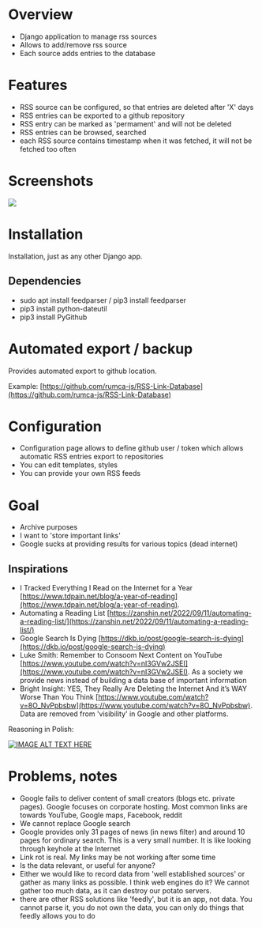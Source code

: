 # Overview

 - Django application to manage rss sources
 - Allows to add/remove rss source
 - Each source adds entries to the database

# Features

 - RSS source can be configured, so that entries are deleted after 'X' days
 - RSS entries can be exported to a github repository
 - RSS entry can be marked as 'permament' and will not be deleted
 - RSS entries can be browsed, searched
 - each RSS source contains timestamp when it was fetched, it will not be fetched too often

# Screenshots

![](https://raw.githubusercontent.com/rumca-js/Django-rss-feed/main/screenshots/2022_09_14_entries.PNG)

# Installation

Installation, just as any other Django app.

## Dependencies

 - sudo apt install feedparser / pip3 install feedparser
 - pip3 install python-dateutil
 - pip3 install PyGithub

# Automated export / backup

Provides automated export to github location.

Example: [https://github.com/rumca-js/RSS-Link-Database](https://github.com/rumca-js/RSS-Link-Database)

# Configuration

 - Configuration page allows to define github user / token which allows automatic RSS entries export to repositories
 - You can edit templates, styles
 - You can provide your own RSS feeds

# Goal

 - Archive purposes
 - I want to 'store important links'
 - Google sucks at providing results for various topics (dead internet)

## Inspirations

 - I Tracked Everything I Read on the Internet for a Year [https://www.tdpain.net/blog/a-year-of-reading](https://www.tdpain.net/blog/a-year-of-reading).
 - Automating a Reading List [https://zanshin.net/2022/09/11/automating-a-reading-list/](https://zanshin.net/2022/09/11/automating-a-reading-list/)
 - Google Search Is Dying [https://dkb.io/post/google-search-is-dying](https://dkb.io/post/google-search-is-dying)
 - Luke Smith: Remember to Consoom Next Content on YouTube [https://www.youtube.com/watch?v=nI3GVw2JSEI](https://www.youtube.com/watch?v=nI3GVw2JSEI). As a society we provide news instead of building a data base of important information
 - Bright Insight: YES, They Really Are Deleting the Internet And it’s WAY Worse Than You Think [https://www.youtube.com/watch?v=8O_NvPpbsbw](https://www.youtube.com/watch?v=8O_NvPpbsbw). Data are removed from 'visibility' in Google and other platforms.

Reasoning in Polish:

[![IMAGE ALT TEXT HERE](https://img.youtube.com/vi/QHBcLrlgaxY/0.jpg)](https://www.youtube.com/watch?v=QHBcLrlgaxY)

# Problems, notes

 - Google fails to deliver content of small creators (blogs etc. private pages). Google focuses on corporate hosting. Most common links are towards YouTube, Google maps, Facebook, reddit
 - We cannot replace Google search
 - Google provides only 31 pages of news (in news filter) and around 10 pages for ordinary search. This is a very small number. It is like looking through keyhole at the Internet
 - Link rot is real. My links may be not working after some time
 - Is the data relevant, or useful for anyone?
 - Either we would like to record data from 'well established sources' or gather as many links as possible. I think web engines do it? We cannot gather too much data, as it can destroy our potato servers.
 - there are other RSS solutions like 'feedly', but it is an app, not data. You cannot parse it, you do not own the data, you can only do things that feedly allows you to do
